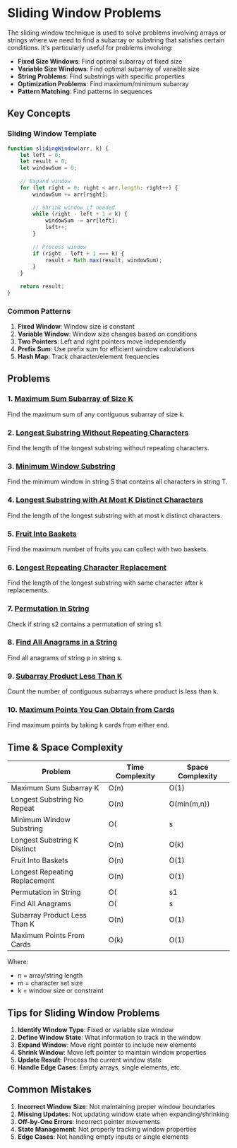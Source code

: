 # Sliding Window Problems

The sliding window technique is used to solve problems involving arrays or strings where we need to find a subarray or substring that satisfies certain conditions. It's particularly useful for problems involving:

- **Fixed Size Windows**: Find optimal subarray of fixed size
- **Variable Size Windows**: Find optimal subarray of variable size
- **String Problems**: Find substrings with specific properties
- **Optimization Problems**: Find maximum/minimum subarray
- **Pattern Matching**: Find patterns in sequences

## Key Concepts

### Sliding Window Template
```javascript
function slidingWindow(arr, k) {
    let left = 0;
    let result = 0;
    let windowSum = 0;
    
    // Expand window
    for (let right = 0; right < arr.length; right++) {
        windowSum += arr[right];
        
        // Shrink window if needed
        while (right - left + 1 > k) {
            windowSum -= arr[left];
            left++;
        }
        
        // Process window
        if (right - left + 1 === k) {
            result = Math.max(result, windowSum);
        }
    }
    
    return result;
}
```

### Common Patterns
1. **Fixed Window**: Window size is constant
2. **Variable Window**: Window size changes based on conditions
3. **Two Pointers**: Left and right pointers move independently
4. **Prefix Sum**: Use prefix sum for efficient window calculations
5. **Hash Map**: Track character/element frequencies

## Problems

### 1. [Maximum Sum Subarray of Size K](MaximumSumSubarrayK.md/)
Find the maximum sum of any contiguous subarray of size k.

### 2. [Longest Substring Without Repeating Characters](LongestSubstringNoRepeat.md/)
Find the length of the longest substring without repeating characters.

### 3. [Minimum Window Substring](../../../algorithms/SlidingWindow/MinimumWindowSubstring.md)
Find the minimum window in string S that contains all characters in string T.

### 4. [Longest Substring with At Most K Distinct Characters](LongestSubstringKDistinct.md/)
Find the length of the longest substring with at most k distinct characters.

### 5. [Fruit Into Baskets](../../../algorithms/SlidingWindow/FruitIntoBaskets.md)
Find the maximum number of fruits you can collect with two baskets.

### 6. [Longest Repeating Character Replacement](../../../algorithms/SlidingWindow/LongestRepeatingCharacterReplacement.md)
Find the length of the longest substring with same character after k replacements.

### 7. [Permutation in String](../../../algorithms/Strings/PermutationInString.md)
Check if string s2 contains a permutation of string s1.

### 8. [Find All Anagrams in a String](FindAllAnagrams.md/)
Find all anagrams of string p in string s.

### 9. [Subarray Product Less Than K](SubarrayProductLessThanK.md/)
Count the number of contiguous subarrays where product is less than k.

### 10. [Maximum Points You Can Obtain from Cards](MaximumPointsFromCards.md/)
Find maximum points by taking k cards from either end.

## Time & Space Complexity

| Problem | Time Complexity | Space Complexity |
|---------|----------------|------------------|
| Maximum Sum Subarray K | O(n) | O(1) |
| Longest Substring No Repeat | O(n) | O(min(m,n)) |
| Minimum Window Substring | O(|s| + |t|) | O(|s| + |t|) |
| Longest Substring K Distinct | O(n) | O(k) |
| Fruit Into Baskets | O(n) | O(1) |
| Longest Repeating Replacement | O(n) | O(1) |
| Permutation in String | O(|s1| + |s2|) | O(1) |
| Find All Anagrams | O(|s| + |p|) | O(1) |
| Subarray Product Less Than K | O(n) | O(1) |
| Maximum Points From Cards | O(k) | O(1) |

Where:
- n = array/string length
- m = character set size
- k = window size or constraint

## Tips for Sliding Window Problems

1. **Identify Window Type**: Fixed or variable size window
2. **Define Window State**: What information to track in the window
3. **Expand Window**: Move right pointer to include new elements
4. **Shrink Window**: Move left pointer to maintain window properties
5. **Update Result**: Process the current window state
6. **Handle Edge Cases**: Empty arrays, single elements, etc.

## Common Mistakes

1. **Incorrect Window Size**: Not maintaining proper window boundaries
2. **Missing Updates**: Not updating window state when expanding/shrinking
3. **Off-by-One Errors**: Incorrect pointer movements
4. **State Management**: Not properly tracking window properties
5. **Edge Cases**: Not handling empty inputs or single elements
